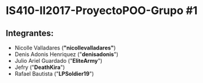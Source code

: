 # IS410-II2017-ProyectoPOO-Grupo #1

## Integrantes:

+ Nicolle Valladares (__"nicollevalladares"__)
+ Denis Adonis Henriquez ("__denisadonis__")
+ Julio Ariel Guardado ("__EliteArmy__")
+ Jefry ("__DeathKira__")
+ Rafael Bautista ("__LPSoldier19__")
